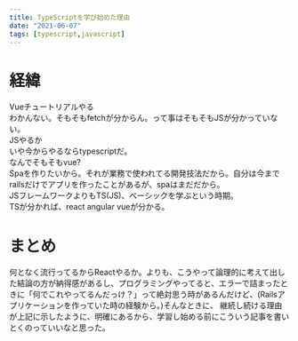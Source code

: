```yaml
---
title: TypeScriptを学び始めた理由
date: "2021-06-07"
tags: [typescript,javascript]
---
```




# 経緯
Vueチュートリアルやる<br>
わかんない。そもそもfetchが分からん。って事はそもそもJSが分かっていない。<br>
JSやるか<br>
いや今からやるならtypescriptだ。<br>
なんでそもそもvue? <br>
Spaを作りたいから。それが業務で使われてる開発技法だから。自分は今までrailsだけでアプリを作ったことがあるが、spaはまだだから。<br>
JSフレームワークよりもTS(JS)、ベーシックを学ぶという時期。<br>
TSが分かれば、react angular vueが分かる。<br>

# まとめ
何となく流行ってるからReactやるか。よりも、こうやって論理的に考えて出した結論の方が納得感があるし、プログラミングやってると、エラーで詰まったときに「何でこれやってるんだっけ？」って絶対思う時があるんだけど、(Railsアプリケーションを作っていた時の経験から。)そんなときに、
継続し続ける理由が上記に示したように、明確にあるから、学習し始める前にこういう記事を書いとくのっていいなと思った。
